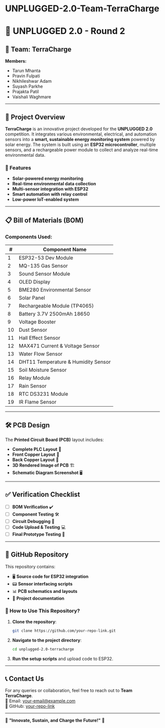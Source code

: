 # UNPLUGGED-2.0-Team-TerraCharge

# 🚀 UNPLUGGED 2.0 - Round 2

## 🔷 Team: TerraCharge
**Members:**
- Tarun Mhanta  
- Pravin Fulpati  
- Nikhileshwar Adam  
- Suyash Parkhe  
- Prajakta Patil  
- Vaishali Waghmare  

---

## 📌 Project Overview
**TerraCharge** is an innovative project developed for the **UNPLUGGED 2.0** competition. It integrates various environmental, electrical, and automation sensors into a **smart, sustainable energy monitoring system** powered by solar energy. The system is built using an **ESP32 microcontroller**, multiple sensors, and a rechargeable power module to collect and analyze real-time environmental data.

### 🌟 Features
- **Solar-powered energy monitoring**
- **Real-time environmental data collection**
- **Multi-sensor integration with ESP32**
- **Smart automation with relay control**
- **Low-power IoT-enabled system**

---

## 📋 Bill of Materials (BOM)
### Components Used:

| # | **Component Name** |
|---|--------------------|
| 1 | ESP32-53 Dev Module |
| 2 | MQ-135 Gas Sensor |
| 3 | Sound Sensor Module |
| 4 | OLED Display |
| 5 | BME280 Environmental Sensor |
| 6 | Solar Panel |
| 7 | Rechargeable Module (TP4065) |
| 8 | Battery 3.7V 2500mAh 18650 |
| 9 | Voltage Booster |
| 10 | Dust Sensor |
| 11 | Hall Effect Sensor |
| 12 | MAX471 Current & Voltage Sensor |
| 13 | Water Flow Sensor |
| 14 | DHT11 Temperature & Humidity Sensor |
| 15 | Soil Moisture Sensor |
| 16 | Relay Module |
| 17 | Rain Sensor |
| 18 | RTC DS3231 Module |
| 19 | IR Flame Sensor |

---

## 🛠️ PCB Design
The **Printed Circuit Board (PCB)** layout includes:
- **Complete PLC Layout** 🔄
- **Front Copper Layout** 🔆
- **Back Copper Layout** 🔶
- **3D Rendered Image of PCB** 🏗️
- **Schematic Diagram Screenshot** 🖥️

---

## ✅ Verification Checklist
- [ ] **BOM Verification** ✔️
- [ ] **Component Testing** 🛠️
- [ ] **Circuit Debugging** 🧐
- [ ] **Code Upload & Testing** 💻
- [ ] **Final Prototype Testing** 🚀

---

## 📂 GitHub Repository
This repository contains:
- 🖥️ **Source code for ESP32 integration**
- 📟 **Sensor interfacing scripts**
- 📊 **PCB schematics and layouts**
- 📄 **Project documentation**

### 📌 How to Use This Repository?
1. **Clone the repository**:  
   ```sh
   git clone https://github.com/your-repo-link.git
   ```
2. **Navigate to the project directory**:  
   ```sh
   cd unplugged-2.0-terracharge
   ```
3. **Run the setup scripts** and upload code to ESP32.

---

## 📞 Contact Us
For any queries or collaboration, feel free to reach out to **Team TerraCharge**.  
📧 Email: [your-email@example.com](mailto:your-email@example.com)  
🔗 GitHub: [your-repo-link](https://github.com/your-repo-link)

---

🚀 **"Innovate, Sustain, and Charge the Future!"** 🔋
